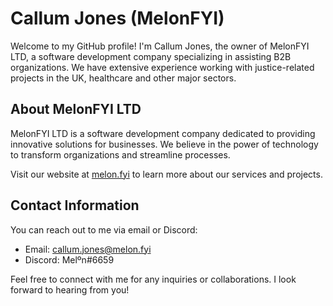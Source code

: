 # Callum Jones (MelonFYI)

Welcome to my GitHub profile! I'm Callum Jones, the owner of MelonFYI LTD, a software development company specializing in assisting B2B organizations. We have extensive experience working with justice-related projects in the UK, healthcare and other major sectors.

## About MelonFYI LTD

MelonFYI LTD is a software development company dedicated to providing innovative solutions for businesses. We believe in the power of technology to transform organizations and streamline processes.

Visit our website at [melon.fyi](https://www.melon.fyi) to learn more about our services and projects.

## Contact Information

You can reach out to me via email or Discord:

- Email: callum.jones@melon.fyi
- Discord: Melºn#6659

Feel free to connect with me for any inquiries or collaborations. I look forward to hearing from you!
